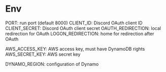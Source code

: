 # Env
PORT: run port (default 8000)
CLIENT_ID: Discord OAuth client ID
CLIENT_SECRET: Discord OAuth client secret
OAUTH_REDIRECTION: local redirection for OAuth
LOGON_REDIRECTION: home for redirection after OAuth

AWS_ACCESS_KEY: AWS access key, must have DynamoDB rights
AWS_SECRET_KEY: AWS secret key

DYNAMO_REGION: configuration of Dynamo
